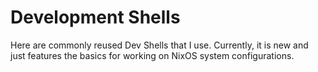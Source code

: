 # Development Shells

Here are commonly reused Dev Shells that I use.  Currently, it is new and just features the basics for working on NixOS system configurations.